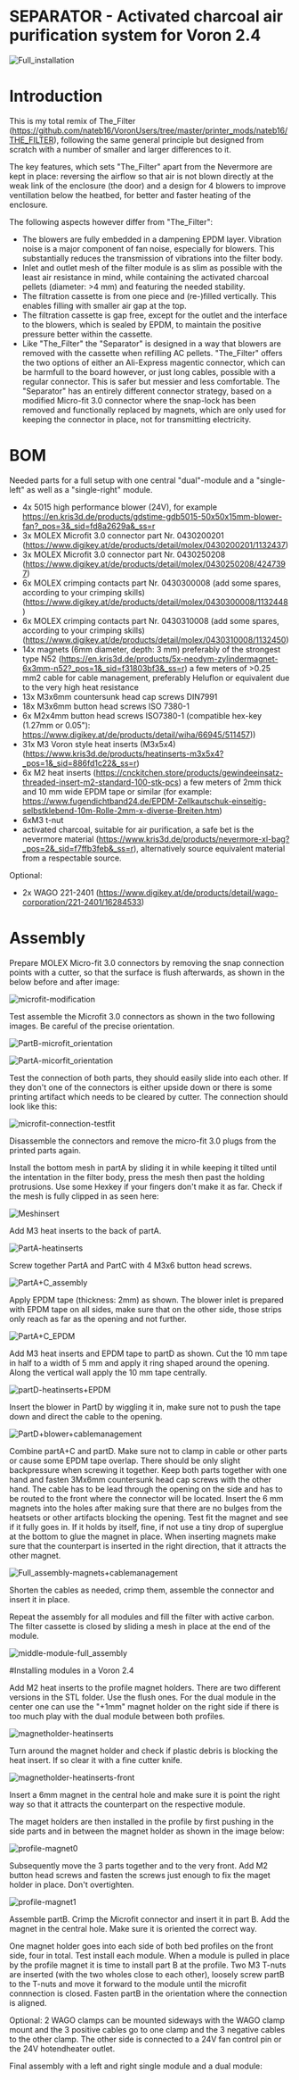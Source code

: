 # SEPARATOR - Activated charcoal air purification system for Voron 2.4

![Full_installation](https://github.com/thejiral/Separator-filtration_system/assets/62755624/00366042-8d77-4483-a73f-eb24123f4942)


# Introduction

This is my total remix of The_Filter (https://github.com/nateb16/VoronUsers/tree/master/printer_mods/nateb16/THE_FILTER), following the same general principle but designed from scratch with a number of smaller and larger differences to it.

The key features, which sets "The_Filter" apart from the Nevermore are kept in place: reversing the airflow so that air is not blown directly at the weak link of the enclosure (the door) and a design for 4 blowers to improve ventillation below the heatbed, for better and faster heating of the enclosure.

The following aspects however differ from "The_Filter": 

* The blowers are fully embedded in a dampening EPDM layer. Vibration noise is a major component of fan noise, especially for blowers. This substantially reduces the transmission of vibrations into the filter body. 
* Inlet and outlet mesh of the filter module is as slim as possible with the least air resistance in mind, while containing the activated charcoal pellets (diameter: >4 mm) and featuring the needed stability. 
* The filtration cassette is from one piece and (re-)filled vertically. This enables filling with smaller air gap at the top.
* The filtration cassette is gap free, except for the outlet and the interface to the blowers, which is sealed by EPDM, to maintain the positive pressure better within the cassette.
* Like "The_Filter" the "Separator" is designed in a way that blowers are removed with the cassette when refilling AC pellets. "The_Filter" offers the two options of either an Ali-Express magentic connector, which can be harmfull to the board however, or just long cables, possible with a regular connector. This is safer but messier and less comfortable. The "Separator" has an entirely different connector strategy, based on a modified Micro-fit 3.0 connector where the snap-lock has been removed and functionally replaced by magnets, which are only used for keeping the connector in place, not for transmitting electricity. 


# BOM

Needed parts for a full setup with one central "dual"-module and a "single-left" as well as a "single-right" module.

* 4x 5015 high performance blower (24V), for example https://en.kris3d.de/products/gdstime-gdb5015-50x50x15mm-blower-fan?_pos=3&_sid=fd8a2629a&_ss=r
* 3x MOLEX Microfit 3.0 connector part Nr. 0430200201 (https://www.digikey.at/de/products/detail/molex/0430200201/1132437)
* 3x MOLEX Microfit 3.0 connector part Nr. 0430250208 (https://www.digikey.at/de/products/detail/molex/0430250208/4247397)
* 6x MOLEX crimping contacts part Nr. 0430300008 (add some spares, according to your crimping skills) (https://www.digikey.at/de/products/detail/molex/0430300008/1132448)
* 6x MOLEX crimping contacts part Nr. 0430310008 (add some spares, according to your crimping skills) (https://www.digikey.at/de/products/detail/molex/0430310008/1132450)
* 14x magnets (6mm diameter, depth: 3 mm) preferably of the strongest type N52 (https://en.kris3d.de/products/5x-neodym-zylindermagnet-6x3mm-n52?_pos=1&_sid=f31803bf3&_ss=r)
a few meters of >0.25 mm2 cable for cable management, preferably Heluflon or equivalent due to the very high heat resistance
* 13x M3x6mm countersunk head cap screws DIN7991
* 18x M3x6mm button head screws ISO 7380-1
* 6x M2x4mm button head screws ISO7380-1 (compatible hex-key (1.27mm or 0.05"): https://www.digikey.at/de/products/detail/wiha/66945/511457))
* 31x M3 Voron style heat inserts (M3x5x4) (https://www.kris3d.de/products/heatinserts-m3x5x4?_pos=1&_sid=886fd1c22&_ss=r)
* 6x M2 heat inserts (https://cnckitchen.store/products/gewindeeinsatz-threaded-insert-m2-standard-100-stk-pcs)
a few meters of 2mm thick and 10 mm wide EPDM tape or similar (for example: https://www.fugendichtband24.de/EPDM-Zellkautschuk-einseitig-selbstklebend-10m-Rolle-2mm-x-diverse-Breiten.htm)
* 6xM3 t-nut
* activated charcoal, suitable for air purification, a safe bet is the nevermore material (https://www.kris3d.de/products/nevermore-xl-bag?_pos=2&_sid=f7ffb3feb&_ss=r), alternatively source equivalent material from a respectable source.

Optional:
* 2x WAGO 221-2401 (https://www.digikey.at/de/products/detail/wago-corporation/221-2401/16284533)


# Assembly

Prepare MOLEX Micro-fit 3.0 connectors by removing the snap connection points with a cutter, so that the surface is flush afterwards, as shown in the below before and after image:

![microfit-modification](https://github.com/thejiral/Separator-filtration_system/assets/62755624/4b3ffcca-e1b7-49d7-8b20-1bed130a67ff)

Test assemble the Microfit 3.0 connectors as shown in the two following images. Be careful of the precise orientation.

![PartB-microfit_orientation](https://github.com/thejiral/Separator-filtration_system/assets/62755624/c0bba41e-f407-4de7-a276-bb98c74003ae)

![PartA-micorfit_orientation](https://github.com/thejiral/Separator-filtration_system/assets/62755624/8120119f-c552-4c31-a1f6-9076cc177c68)

Test the connection of both parts, they should easily slide into each other. If they don't one of the connectors is either upside down or there is some printing artifact which needs to be cleared by cutter. The connection should look like this: 

![microfit-connection-testfit](https://github.com/thejiral/Separator-filtration_system/assets/62755624/0e051a12-e469-4881-89b1-1167154d1c1c)

Disassemble the connectors and remove the micro-fit 3.0 plugs from the printed parts again. 

Install the bottom mesh in partA by sliding it in while keeping it tilted until the intentation in the filter body, press the mesh then past the holding protrusions. Use some Hexkey if your fingers don't make it as far. Check if the mesh is fully clipped in as seen here:

![Meshinsert](https://github.com/thejiral/Separator-filtration_system/assets/62755624/fd99f50d-7af2-4311-bb3e-fd61a32a6a52)

Add M3 heat inserts to the back of partA. 

![PartA-heatinserts](https://github.com/thejiral/Separator-filtration_system/assets/62755624/68e92178-643f-4388-a1da-3b57399fa0d0)

Screw together PartA and PartC with 4 M3x6 button head screws. 

![PartA+C_assembly](https://github.com/thejiral/Separator-filtration_system/assets/62755624/687874d8-2432-4e53-bc5f-f2e97afba82a)

Apply EPDM tape (thickness: 2mm) as shown. The blower inlet is prepared with EPDM tape on all sides, make sure that on the other side, those strips only reach as far as the opening and not further. 

![PartA+C_EPDM](https://github.com/thejiral/Separator-filtration_system/assets/62755624/4a482e1f-2ce8-4515-a05e-1462455c236b)

Add M3 heat inserts and EPDM tape to partD as shown. Cut the 10 mm tape in half to a width of 5 mm and apply it ring shaped around the opening. Along the vertical wall apply the 10 mm tape centrally.

![partD-heatinserts+EPDM](https://github.com/thejiral/Separator-filtration_system/assets/62755624/ff8793ec-f17c-4f55-847e-3b377118fdab)

Insert the blower in PartD by wiggling it in, make sure not to push the tape down and direct the cable to the opening. 

![PartD+blower+cablemanagement](https://github.com/thejiral/Separator-filtration_system/assets/62755624/212a4d9f-24d6-4585-8319-989fb36548fc)

Combine partA+C and partD. Make sure not to clamp in cable or other parts or cause some EPDM tape overlap. There should be only slight backpressure when screwing it together. Keep both parts together with one hand and fasten 3Mx6mm countersunk head cap screws with the other hand. The cable has to be lead through the opening on the side and has to be routed to the front where the connector will be located. Insert the 6 mm magnets into the holes after making sure that there are no bulges from the heatsets or other artifacts blocking the opening. Test fit the magnet and see if it fully goes in. If it holds by itself, fine, if not use a tiny drop of superglue at the bottom to glue the magnet in place. When inserting magnets make sure that the counterpart is inserted in the right direction, that it attracts the other magnet.

![Full_assembly-magnets+cablemanagement](https://github.com/thejiral/Separator-filtration_system/assets/62755624/8795b6d1-7762-4bdb-904f-95841f553d67)

Shorten the cables as needed, crimp them, assemble the connector and insert it in place. 

Repeat the assembly for all modules and fill the filter with active carbon. The filter cassette is closed by sliding a mesh in place at the end of the module. 

![middle-module-full_assembly](https://github.com/thejiral/Separator-filtration_system/assets/62755624/dad6a8ce-c682-4781-baa3-e8287f24bcd9)




#Installing modules in a Voron 2.4

Add M2 heat inserts to the profile magnet holders. There are two different versions in the STL folder. Use the flush ones. For the dual module in the center one can use the "+1mm" magnet holder on the right side if there is too much play with the dual module between both profiles.

![magnetholder-heatinserts](https://github.com/thejiral/Separator-filtration_system/assets/62755624/d586e65b-87fc-451a-9bf1-51008e5471ad)

Turn around the magnet holder and check if plastic debris is blocking the heat insert. If so clear it with a fine cutter knife.

![magnetholder-heatinserts-front](https://github.com/thejiral/Separator-filtration_system/assets/62755624/24f6f29a-c5fa-4244-a2f8-2aec626ec8d9)

Insert a 6mm magnet in the central hole and make sure it is point the right way so that it attracts the counterpart on the respective module. 

The maget holders are then installed in the profile by first pushing in the side parts and in between the magnet holder as shown in the image below: 

![profile-magnet0](https://github.com/thejiral/Separator-filtration_system/assets/62755624/1ddf7919-5be3-42ab-8c7e-d748f51836f2)

Subsequently move the 3 parts together and to the very front. Add M2 button head screws and fasten the screws just enough to fix the maget holder in place. Don't overtighten. 

![profile-magnet1](https://github.com/thejiral/Separator-filtration_system/assets/62755624/9694269e-e8f2-42db-b396-fbc2d56b2b36)

Assemble partB. Crimp the Microfit connector and insert it in part B. Add the magnet in the central hole. Make sure it is oriented the correct way. 

One magnet holder goes into each side of both bed profiles on the front side, four in total. Test install each module. When a module is pulled in place by the profile magnet it is time to install part B at the profile. Two M3 T-nuts are inserted (with the two wholes close to each other), loosely screw partB to the T-nuts and move it forward to the module until the microfit connnection is closed. Fasten partB in the orientation where the connection is aligned. 

Optional: 2 WAGO clamps can be mounted sideways with the WAGO clamp mount and the 3 positive cables go to one clamp and the 3 negative cables to the other clamp. The other side is connected to a 24V fan control pin or the 24V hotendheater outlet. 


Final assembly with a left and right single module and a dual module:






